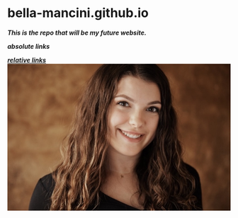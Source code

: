 # bella-mancini.github.io

***This is the repo that will be my future website.***

***absolute links***
<a href="https://youtu.be/dZsL5R_CR-k">

***relative links***
<img src="img/MainProfile.jpg">
